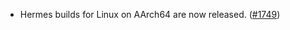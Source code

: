*   Hermes builds for Linux on AArch64 are now released.
    ([#1749](https://github.com/informalsystems/ibc-rs/pull/1749))
